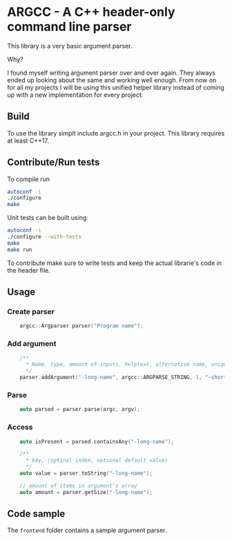 # ARGCC - A C++ header-only command line parser

This library is a very basic argument parser.

Why?

I found myself writing argument parser over and over again.
They always ended up looking about the same and working well enough.
From now on for all my projects I will be using this unified helper library instead
of coming up with a new implementation for every project.

## Build

To use the library simplt include argcc.h in your project.
This library requires at least C++17.

## Contribute/Run tests

To compile run

```bash
autoconf -i
./configure
make
```

Unit tests can be built using:
```bash
autoconf -i
./configure --with-tests
make
make run
```

To contribute make sure to write tests and keep the actual librarie's code in the header file.

## Usage

### Create parser

```c++
    argcc::Argparser parser("Program name");
```

### Add argument

```c++
    /**
      * Name, type, amount of inputs, helptext, alternative name, unique
      */
    parser.addArgument("-long-name", argcc::ARGPARSE_STRING, 1, "-short");
```

### Parse

```c++
    auto parsed = parser.parse(argc, argv);
```

### Access
```c++
    auto isPresent = parsed.containsAny("-long-name");

    /**
      * key, (optinal index, optional default value)
      */
    auto value = parser.toString("-long-name");

    // amount of items in argument's array
    auto amount = parser.getSize("-long-name");
```

## Code sample

The `frontend` folder contains a sample argument parser.


